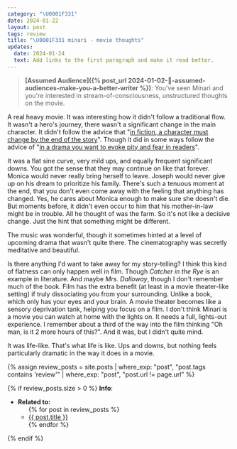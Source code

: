 ```yaml
---
category: "\U0001F331"
date: 2024-01-22
layout: post
tags: review
title: "\U0001F331 minari - movie thoughts"
updates:
  date: 2024-01-24
  text: Add links to the first paragraph and make it read better.
---
```


> **[Assumed Audience]({% post_url 2024-01-02-🌱-assumed-audiences-make-you-a-better-writer %})**: You've seen Minari and you're interested in stream-of-consciousness, unstructured thoughts on the movie.

A real heavy movie. It was interesting how it didn't follow a traditional flow. It wasn't a hero's journey, there wasn't a significant change in the main character. It didn't follow the advice that "[in fiction, a character must change by the end of the story](https://aeon.co/essays/how-to-write-a-hollywood-blockbuster-with-aristotles-poetics#:~:text=He%20says%20it%20is%20vital%20for%20a%20character%20to%20change%20from%20the%20beginning%20to%20the%20end%20of%20a%20story%3B%20if%20you%20want%20to%20achieve%20the%20maximum%20effect%20on%20an%20audience%2C%20that%20should%20be%20your%20goal%20as%20a%20writer)". Though it did in some ways follow the advice of "[in a drama you want to evoke pity and fear in readers](https://aeon.co/essays/how-to-write-a-hollywood-blockbuster-with-aristotles-poetics#:~:text=As%20he%20explains,power%20of%20storytelling)".

It was a flat sine curve, very mild ups, and equally frequent significant downs. You got the sense that they may continue on like that forever. Monica would never really bring herself to leave. Joseph would never give up on his dream to prioritize his family. There's such a tenuous moment at the end, that you don't even come away with the feeling that anything has changed. Yes, he cares about Monica enough to make sure she doesn't die. But moments before, it didn't even occur to him that his mother-in-law might be in trouble. All he thought of was the farm. So it's not like a decisive change. Just the hint that something might be different.

The music was wonderful, though it sometimes hinted at a level of upcoming drama that wasn't quite there. The cinematography was secretly meditative and beautiful.

Is there anything I'd want to take away for my story-telling? I think this kind of flatness can only happen well in film. Though _Catcher in the Rye_ is an example in literature. And maybe _Mrs. Dalloway_, though I don't remember much of the book. Film has the extra benefit (at least in a movie theater-like setting) if truly dissociating you from your surrounding. Unlike a book, which only has your eyes and your brain. A movie theater becomes like a sensory deprivation tank, helping you focus on a film. I don't think Minari is a movie you can watch at home with the lights on. It needs a full, lights-out experience. I remember about a third of the way into the film thinking "Oh man, is it 2 more hours of this?". And it was, but I didn't quite mind.

It was life-like. That's what life is like. Ups and downs, but nothing feels particularly dramatic in the way it does in a movie.

{% assign review_posts = site.posts | where_exp: "post", "post.tags contains 'review'" | where_exp: "post", "post.url != page.url" %}

{% if review_posts.size > 0 %}
**Info**:
<ul><li><b>Related to:</b>
  <ul>
    {% for post in review_posts %}
      <li>
        <a href="{{ post.url | relative_url }}">{{ post.title }}</a>
      </li>
    {% endfor %}
  </ul></li></ul>
{% endif %}